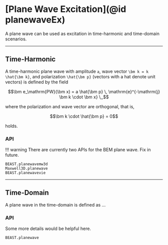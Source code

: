 
# [Plane Wave Excitation](@id planewaveEx)

A plane wave can be used as excitation in time-harmonic and time-domain scenarios.

---
## Time-Harmonic

A time-harmonic plane wave with amplitude ``a``, wave vector ``\bm k = k \hat{\bm k}``, and polarization ``\hat{\bm p}`` (vectors with a hat denote unit vectors) is defined by the field
```math
\bm e_\mathrm{PW}(\bm x) = a \hat{\bm p}  \, \mathrm{e}^{-\mathrm{j} \bm k \cdot \bm x}  \,,
```
where the polarization and wave vector are orthogonal, that is,
```math
\bm k \cdot \hat{\bm p} = 0
```
holds.

### API

!!! warning
    There are currently two APIs for the BEM plane wave. Fix in future.

```@docs
BEAST.planewavemw3d
Maxwell3D.planewave
BEAST.planewavevie
```

---
## Time-Domain

A plane wave in the time-domain is defined as ...


### API

Some more details would be helpful here.

```@docs
BEAST.planewave
```